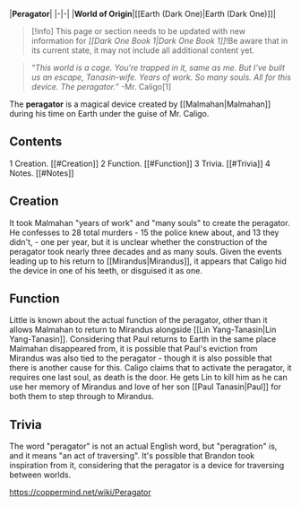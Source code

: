 |**Peragator**|
|-|-|
|**World of Origin**|[[Earth (Dark One)\|Earth (Dark One)]]|

> [!info] This page or section needs to be updated with new information for *[[Dark One Book 1\|Dark One Book 1]]*!Be aware that in its current state, it may not include all additional content yet.

>“*This world is a cage. You're trapped in it, same as me. But I've built us an escape, Tanasin-wife. Years of work. So many souls. All for this device. The peragator.*”
\-Mr. Caligo[1]


The **peragator** is a magical device created by [[Malmahan\|Malmahan]] during his time on Earth under the guise of Mr. Caligo.

## Contents

1 Creation. [[#Creation]] 
2 Function. [[#Function]] 
3 Trivia. [[#Trivia]] 
4 Notes. [[#Notes]] 


## Creation
It took Malmahan "years of work" and "many souls" to create the peragator. He confesses to 28 total murders - 15 the police knew about, and 13 they didn't, - one per year, but it is unclear whether the construction of the peragator took nearly three decades and as many souls. Given the events leading up to his return to [[Mirandus\|Mirandus]], it appears that Caligo hid the device in one of his teeth, or disguised it as one.

## Function
Little is known about the actual function of the peragator, other than it allows Malmahan to return to Mirandus alongside [[Lin Yang-Tanasin\|Lin Yang-Tanasin]]. Considering that Paul returns to Earth in the same place Malmahan disappeared from, it is possible that Paul's eviction from Mirandus was also tied to the peragator - though it is also possible that there is another cause for this.
Caligo claims that to activate the peragator, it requires one last soul, as death is the door. He gets Lin to kill him as he can use her memory of Mirandus and love of her son [[Paul Tanasin\|Paul]] for both them to step through to Mirandus.

## Trivia
The word "peragator" is not an actual English word, but "peragration" is, and it means "an act of traversing". It's possible that Brandon took inspiration from it, considering that the peragator is a device for traversing between worlds.


https://coppermind.net/wiki/Peragator